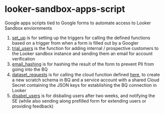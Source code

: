 # looker-sandbox-apps-script
Google apps scripts tied to Google forms to automate access to Looker Sandbox enviornments

1. [set_up](/setup.gs) is for setting up the triggers for calling the defined functions based on a trigger from when a form is filled out by a Googler
2. [trial_users](/trial_users.gs) is the function for adding internal / prospective customers to the Looker sandbox instance and sending them an email for account verification
2. [email_hashing](/email_hashing.gs) is for hashing the result of the form to prevent PII from going into the BQ
3. [dataset_requests](/dataset_requests.gs) is for calling the cloud function defined [here](https://github.com/leighajarett/demo-dataset-access), to create a new scratch schema in BQ and a service account with a shared Cloud Secret containing the JSON keys for establishing the BQ connection in Looker 
4. [disabel_users](/disable_users.gs) is for disbaling users after two weeks, and notifying the SE (while also sending along prefilled form for extending users or providing feedback)


